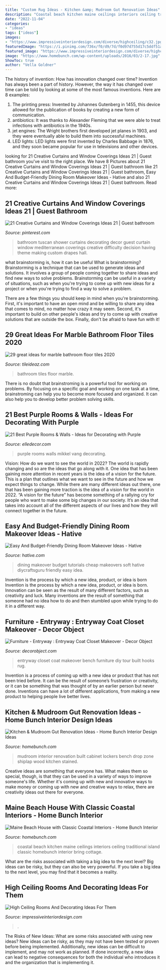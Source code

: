 ```yaml
---
title: "Custom Rug Ideas - Kitchen &amp; Mudroom Gut Renovation Ideas"
description: "Coastal beach kitchen maine ceilings interiors ceiling traditional island classic homebunch interior bring cottage"
date: "2022-11-04"
categories:
- "ideas"
tags: ["ideas"]
images:
- "https://www.impressiveinteriordesign.com/diverse/highceiling/c32.jpg"
featuredImage: "https://i.pinimg.com/736x/f0/d9/7d/f0d97d755d17c5ddf51a2b7fa525b97c.jpg"
featured_image: "https://www.impressiveinteriordesign.com/diverse/highceiling/c32.jpg"
image: "https://www.homebunch.com/wp-content/uploads/2016/03/2-17.jpg"
ShowToc: true
author: "Vella Goldner"
---
```



The history of invention: How has innovation changed over time?
Invention has always been a part of history. However, the way it has changed over time can be told by looking at some of the most famous inventions. Here are 8 examples:
1. The printing press: Invented by Johannes Gutenberg in 1455, this device allowed for the publication of books by creating a new form of communication.
2. antibiotics: It was thanks to Alexander Fleming that we were able to treat infections with antibiotics in the 1940s.
3. jet engines: The Wright brothers first developed jet planes in 1903, and they were eventually able to build them into successful machines.
4. LED lights: LED lights were first invented by Charles Babbage in 1876, and they soon became popular for use in televisions and other devices.

	

		
looking for 21 Creative Curtains and Window Coverings Ideas 21 | Guest bathroom you've visit to the right place. We have 8 Pictures about 21 Creative Curtains and Window Coverings Ideas 21 | Guest bathroom like 21 Creative Curtains and Window Coverings Ideas 21 | Guest bathroom, Easy And Budget-Friendly Dining Room Makeover Ideas - Hative and also 21 Creative Curtains and Window Coverings Ideas 21 | Guest bathroom. Read more:
		
    
## 21 Creative Curtains And Window Coverings Ideas 21 | Guest Bathroom

<img loading=lazy src="https://i.pinimg.com/736x/f0/d9/7d/f0d97d755d17c5ddf51a2b7fa525b97c.jpg" onerror="this.onerror=null;this.src='https://tse4.mm.bing.net/th?id=OIP.7BLKwyG6NgJhWkgikHhK4QHaLH&amp;pid=15.1';" alt="21 Creative Curtains and Window Coverings Ideas 21 | Guest bathroom">

_Source: pinterest.com_

>bathroom tuscan shower curtains decorating decor guest curtain window mediterranean coverings creative difficulty decision having theme making custom drapes hall. 

	

what brainstorming is, how it can be useful
What is brainstorming?
Brainstorming is a technique that can be used to generate ideas and solutions. It involves a group of people coming together to share ideas and find new ways to solve problems. Brainstorming can be useful in a variety of situations, such as when you're trying to come up with new ideas for a project or when you're trying to find a way to solve a problem.

There are a few things you should keep in mind when you're brainstorming. First, it's important to have an open mind and be willing to share any idea that comes to mind, no matter how crazy it may seem. Second, it's important to build on other people's ideas and try to come up with creative solutions that are outside the box. Finally, don't be afraid to have fun with it!

    
## 29 Great Ideas For Marble Bathroom Floor Tiles 2020

<img loading=lazy src="https://www.tileideaz.com/wp-content/uploads/2015/08/r-2.jpg" onerror="this.onerror=null;this.src='https://tse1.mm.bing.net/th?id=OIP.fZ-MUoUFvVCyVuvFaKJQMAHaLH&amp;pid=15.1';" alt="29 great ideas for marble bathroom floor tiles 2020">

_Source: tileideaz.com_

>bathroom tiles floor marble. 

	

There is no doubt that brainstroming is a powerful tool for working on problems. By focusing on a specific goal and working on one task at a time, brainstroming can help you to become more focused and organized. It can also help you to develop better problem solving skills.

    
## 21 Best Purple Rooms &amp; Walls - Ideas For Decorating With Purple

<img loading=lazy src="https://hips.hearstapps.com/edc.h-cdn.co/assets/16/22/4000x6136/gallery-1464968282-room2.jpg?resize=480:*" onerror="this.onerror=null;this.src='https://tse1.mm.bing.net/th?id=OIP.WdKffcNShCQuyGeAoNV5UwHaLW&amp;pid=15.1';" alt="21 Best Purple Rooms &amp; Walls - Ideas for Decorating with Purple">

_Source: elledecor.com_

>purple rooms walls mikkel vang decorating. 

	

Vision: How do we want to see the world in 2022?
The world is rapidly changing and so are the ideas that go along with it. One idea that has been gaining more attention in recent years is the idea of a vision for the future. This is a plan that outlines what we want to see in the future and how we expect things to change. While there are many different ideas out there, one that has been gaining more traction is the idea of a vision for the world in 2022. 
“A vision for the future” has become something of a rallying cry for people who want to make some big changes in our society. It’s an idea that takes into account all of the different aspects of our lives and how they will connect together in the future.

    
## Easy And Budget-Friendly Dining Room Makeover Ideas - Hative

<img loading=lazy src="https://hative.com/wp-content/uploads/2016/06/dining-room-makeover/19-20-dining-room-makeover-ideas-tutorials.jpg" onerror="this.onerror=null;this.src='https://tse1.mm.bing.net/th?id=OIP.9iJWU0uLY6KhOI9M6ZNwrgHaLj&amp;pid=15.1';" alt="Easy And Budget-Friendly Dining Room Makeover Ideas - Hative">

_Source: hative.com_

>dining makeover budget tutorials cheap makeovers soft hative diycraftsguru friendly easy idea. 

	

Invention is the process by which a new idea, product, or idea is born
Invention is the process by which a new idea, product, or idea is born. Innovation can be seen as the result of many different factors, such as creativity and luck. Many inventions are the result of something that someone had no idea how to do and then stumbled upon while trying to do it in a different way.

    
## Furniture - Entryway : Entryway Coat Closet Makeover - Decor Object

<img loading=lazy src="https://decorobject.com/wp-content/uploads/2019/10/Furniture-Entryway-Entryway-Coat-Closet-Makeover.jpg" onerror="this.onerror=null;this.src='https://tse4.mm.bing.net/th?id=OIP.goYL1cCiDEbiV6QPa2g3dgHaLF&amp;pid=15.1';" alt="Furniture - Entryway : Entryway Coat Closet Makeover - Decor Object">

_Source: decorobject.com_

>entryway closet coat makeover bench furniture diy tour built hooks rug. 

	

Invention is a process of coming up with a new idea or product that has not been tried before. It can be the result of someone’s frustration or creativity, or it can be something that was thought of by an earlier person but never done. Inventions can have a lot of different applications, from making a new product to helping people live better lives.

    
## Kitchen &amp; Mudroom Gut Renovation Ideas - Home Bunch Interior Design Ideas

<img loading=lazy src="http://www.homebunch.com/wp-content/uploads/2018/07/interior-design-ideas-Acquire_AuburndaleWellesley_164.jpg" onerror="this.onerror=null;this.src='https://tse2.mm.bing.net/th?id=OIP.xIf5MP2iEkhpK5zDSrdM-QHaLH&amp;pid=15.1';" alt="Kitchen &amp; Mudroom Gut Renovation Ideas - Home Bunch Interior Design Ideas">

_Source: homebunch.com_

>mudroom interior renovation built cabinet lockers bench drop zone shiplap wood kitchen stained. 

	

Creative ideas are something that everyone has. What makes them so special, though, is that they can be used in a variety of ways to improve someone's life. Whether it's coming up with new and innovative ways to make money or coming up with new and creative ways to relax, there are creativity ideas out there for everyone.

    
## Maine Beach House With Classic Coastal Interiors - Home Bunch Interior

<img loading=lazy src="https://www.homebunch.com/wp-content/uploads/2016/03/2-17.jpg" onerror="this.onerror=null;this.src='https://tse1.mm.bing.net/th?id=OIP.ydTRA8f9dlkfP9StiGFRpwHaJ5&amp;pid=15.1';" alt="Maine Beach House with Classic Coastal Interiors - Home Bunch Interior">

_Source: homebunch.com_

>coastal beach kitchen maine ceilings interiors ceiling traditional island classic homebunch interior bring cottage. 

	

What are the risks associated with taking a big idea to the next level?
Big ideas can be risky, but they can also be very powerful. If you take a big idea to the next level, you may find that it becomes a reality.

    
## High Ceiling Rooms And Decorating Ideas For Them

<img loading=lazy src="https://www.impressiveinteriordesign.com/diverse/highceiling/c32.jpg" onerror="this.onerror=null;this.src='https://tse3.mm.bing.net/th?id=OIP.6CZoi0lxfjVMYRgWbC51-AHaKx&amp;pid=15.1';" alt="High Ceiling Rooms And Decorating Ideas For Them">

_Source: impressiveinteriordesign.com_

>. 

	

The Risks of New Ideas: What are some risks associated with using new ideas?
New ideas can be risky, as they may not have been tested or proven before being implemented. Additionally, new ideas can be difficult to implement, and may not work as planned. If done incorrectly, a new idea can lead to negative consequences for both the individual who introduces it and the organization that is implementing it.

